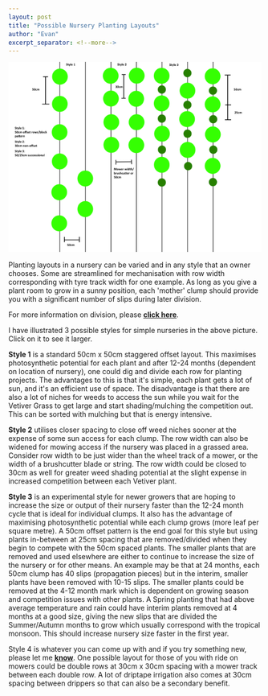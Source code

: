 ```yaml
---
layout: post
title: "Possible Nursery Planting Layouts"
author: "Evan"
excerpt_separator: <!--more-->
---
```

[![alt text](/assets/img/thumbs/planting.png "Layouts")](/assets/img/planting.png)

<!--more-->

Planting layouts in a nursery can be varied and in any style that an owner chooses. Some are streamlined for mechanisation with row width corresponding with tyre track width for one example. As long as you give a plant room to grow in a sunny position, each 'mother' clump should provide you with a significant number of slips during later division.

For more information on division, please [**click here**](/prop).

I have illustrated 3 possible styles for simple nurseries in the above picture. Click on it to see it larger.

**Style 1** is a standard 50cm x 50cm staggered offset layout. This maximises photosynthetic potential for each plant and after 12-24 months (dependent on location of nursery), one could dig and divide each row for planting projects. The advantages to this is that it's simple, each plant gets a lot of sun, and it's an efficient use of space. The disadvantage is that there are also a lot of niches for weeds to access the sun while you wait for the Vetiver Grass to get large and start shading/mulching the competition out. This can be sorted with mulching but that is energy intensive.

**Style 2** utilises closer spacing to close off weed niches sooner at the expense of some sun access for each clump. The row width can also be widened for mowing access if the nursery was placed in a grassed area. Consider row width to be just wider than the wheel track of a mower, or the width of a brushcutter blade or string. The row width could be closed to 30cm as well for greater weed shading potential at the slight expense in increased competition between each Vetiver plant.

**Style 3** is an experimental style for newer growers that are hoping to increase the size or output of their nursery faster than the 12-24 month cycle that is ideal for individual clumps. It also has the advantage of maximising photosynthetic potential while each clump grows (more leaf per square metre). A 50cm offset pattern is the end goal for this style but using plants in-between at 25cm spacing that are removed/divided when they begin to compete with the 50cm spaced plants. The smaller plants that are removed and used elsewhere are either to continue to increase the size of the nursery or for other means. An example may be that at 24 months, each 50cm clump has 40 slips (propagation pieces) but in the interim, smaller plants have been removed with 10-15 slips. The smaller plants could be removed at the 4-12 month mark which is dependent on growing season and competition issues with other plants. A Spring planting that had above average temperature and rain could have interim plants removed at 4 months at a good size, giving the new slips that are divided the Summer/Autumn months to grow which usually correspond with the tropical monsoon. This should increase nursery size faster in the first year.

Style 4 is whatever you can come up with and if you try something new, please let me [**know**](/contact). One possible layout for those of you with ride on mowers could be double rows at 30cm x 30cm spacing with a mower track between each double row. A lot of driptape irrigation also comes at 30cm spacing between drippers so that can also be a secondary benefit.